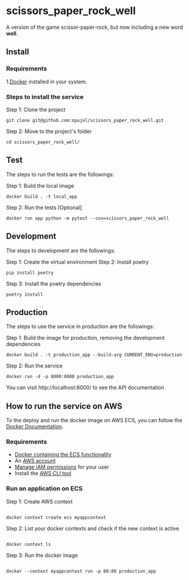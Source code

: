 # scissors_paper_rock_well

A version of the game scissor-paper-rock, but now including a new word **well**.

## Install

### Requirements

1.[Docker](https://www.docker.com/) installed in your system.

### Steps to install the service

Step 1: Clone the project

```shell
git clone git@github.com:npujol/scissors_paper_rock_well.git
```

Step 2: Move to the project's folder

```shell
cd scissors_paper_rock_well/
```

## Test

The steps to run the tests are the followings:

Step 1: Build the local image

```shell
docker build . -t local_app
```

Step 2: Run the tests \[Optional\]

```shell
docker run app python -m pytest --cov=scissors_paper_rock_well
```

## Development

The steps to development are the followings:

Step 1: Create the virtual environment
Step 2: Install poetry

```shell
pip install poetry

```

Step 3: Install the poetry dependencies

```shell
poetry install
```

## Production

The steps to use the service in production are the followings:

Step 1: Build the image for production, removing the development dependencies

```shell
docker build . -t production_app --build-arg CURRENT_ENV=production
```

Step 2: Run the service

```shell
docker run -d -p 8000:8000 production_app
```

You can visit http://localhost:8000/ to see the API documentation

## How to run the service on AWS

To the deploy and run the docker image on AWS ECS, you can follow the [Docker Documentation](https://docs.docker.com/cloud/ecs-integration/).

### Requirements

- [Docker containing the ECS functionality](https://docs.docker.com/cloud/ecs-integration/#install-the-docker-compose-cli-on-linux)
- An [AWS account](https://aws.amazon.com/resources/create-account/)
- [Manage IAM permissions](https://aws.amazon.com/iam/features/manage-permissions/) for your user
- Install the [AWS CLI tool](https://aws.amazon.com/cli/)

### Run an application on ECS

Step 1: Create AWS context

```shell

docker context create ecs myappcontext

```

Step 2: List your docker contexts and check if the new context is active

```shell

docker context ls

```

Step 3: Run the docker image

```shell

docker --context myappcontext run -p 80:80 production_app

```
